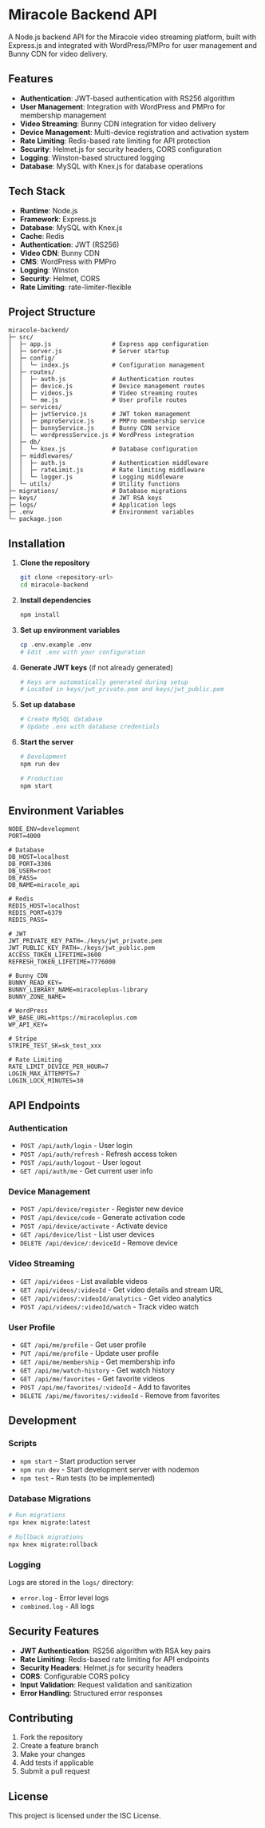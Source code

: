 # Miracole Backend API

A Node.js backend API for the Miracole video streaming platform, built with Express.js and integrated with WordPress/PMPro for user management and Bunny CDN for video delivery.

## Features

- **Authentication**: JWT-based authentication with RS256 algorithm
- **User Management**: Integration with WordPress and PMPro for membership management
- **Video Streaming**: Bunny CDN integration for video delivery
- **Device Management**: Multi-device registration and activation system
- **Rate Limiting**: Redis-based rate limiting for API protection
- **Security**: Helmet.js for security headers, CORS configuration
- **Logging**: Winston-based structured logging
- **Database**: MySQL with Knex.js for database operations

## Tech Stack

- **Runtime**: Node.js
- **Framework**: Express.js
- **Database**: MySQL with Knex.js
- **Cache**: Redis
- **Authentication**: JWT (RS256)
- **Video CDN**: Bunny CDN
- **CMS**: WordPress with PMPro
- **Logging**: Winston
- **Security**: Helmet, CORS
- **Rate Limiting**: rate-limiter-flexible

## Project Structure

```
miracole-backend/
├─ src/
│  ├─ app.js                 # Express app configuration
│  ├─ server.js              # Server startup
│  ├─ config/
│  │  └─ index.js            # Configuration management
│  ├─ routes/
│  │  ├─ auth.js             # Authentication routes
│  │  ├─ device.js           # Device management routes
│  │  ├─ videos.js           # Video streaming routes
│  │  └─ me.js               # User profile routes
│  ├─ services/
│  │  ├─ jwtService.js       # JWT token management
│  │  ├─ pmproService.js     # PMPro membership service
│  │  ├─ bunnyService.js     # Bunny CDN service
│  │  └─ wordpressService.js # WordPress integration
│  ├─ db/
│  │  └─ knex.js             # Database configuration
│  ├─ middlewares/
│  │  ├─ auth.js             # Authentication middleware
│  │  ├─ rateLimit.js        # Rate limiting middleware
│  │  └─ logger.js           # Logging middleware
│  └─ utils/                 # Utility functions
├─ migrations/               # Database migrations
├─ keys/                     # JWT RSA keys
├─ logs/                     # Application logs
├─ .env                      # Environment variables
└─ package.json
```

## Installation

1. **Clone the repository**
   ```bash
   git clone <repository-url>
   cd miracole-backend
   ```

2. **Install dependencies**
   ```bash
   npm install
   ```

3. **Set up environment variables**
   ```bash
   cp .env.example .env
   # Edit .env with your configuration
   ```

4. **Generate JWT keys** (if not already generated)
   ```bash
   # Keys are automatically generated during setup
   # Located in keys/jwt_private.pem and keys/jwt_public.pem
   ```

5. **Set up database**
   ```bash
   # Create MySQL database
   # Update .env with database credentials
   ```

6. **Start the server**
   ```bash
   # Development
   npm run dev
   
   # Production
   npm start
   ```

## Environment Variables

```env
NODE_ENV=development
PORT=4000

# Database
DB_HOST=localhost
DB_PORT=3306
DB_USER=root
DB_PASS=
DB_NAME=miracole_api

# Redis
REDIS_HOST=localhost
REDIS_PORT=6379
REDIS_PASS=

# JWT
JWT_PRIVATE_KEY_PATH=./keys/jwt_private.pem
JWT_PUBLIC_KEY_PATH=./keys/jwt_public.pem
ACCESS_TOKEN_LIFETIME=3600
REFRESH_TOKEN_LIFETIME=7776000

# Bunny CDN
BUNNY_READ_KEY=
BUNNY_LIBRARY_NAME=miracoleplus-library
BUNNY_ZONE_NAME=

# WordPress
WP_BASE_URL=https://miracoleplus.com
WP_API_KEY=

# Stripe
STRIPE_TEST_SK=sk_test_xxx

# Rate Limiting
RATE_LIMIT_DEVICE_PER_HOUR=7
LOGIN_MAX_ATTEMPTS=7
LOGIN_LOCK_MINUTES=30
```

## API Endpoints

### Authentication
- `POST /api/auth/login` - User login
- `POST /api/auth/refresh` - Refresh access token
- `POST /api/auth/logout` - User logout
- `GET /api/auth/me` - Get current user info

### Device Management
- `POST /api/device/register` - Register new device
- `POST /api/device/code` - Generate activation code
- `POST /api/device/activate` - Activate device
- `GET /api/device/list` - List user devices
- `DELETE /api/device/:deviceId` - Remove device

### Video Streaming
- `GET /api/videos` - List available videos
- `GET /api/videos/:videoId` - Get video details and stream URL
- `GET /api/videos/:videoId/analytics` - Get video analytics
- `POST /api/videos/:videoId/watch` - Track video watch

### User Profile
- `GET /api/me/profile` - Get user profile
- `PUT /api/me/profile` - Update user profile
- `GET /api/me/membership` - Get membership info
- `GET /api/me/watch-history` - Get watch history
- `GET /api/me/favorites` - Get favorite videos
- `POST /api/me/favorites/:videoId` - Add to favorites
- `DELETE /api/me/favorites/:videoId` - Remove from favorites

## Development

### Scripts
- `npm start` - Start production server
- `npm run dev` - Start development server with nodemon
- `npm test` - Run tests (to be implemented)

### Database Migrations
```bash
# Run migrations
npx knex migrate:latest

# Rollback migrations
npx knex migrate:rollback
```

### Logging
Logs are stored in the `logs/` directory:
- `error.log` - Error level logs
- `combined.log` - All logs

## Security Features

- **JWT Authentication**: RS256 algorithm with RSA key pairs
- **Rate Limiting**: Redis-based rate limiting for API endpoints
- **Security Headers**: Helmet.js for security headers
- **CORS**: Configurable CORS policy
- **Input Validation**: Request validation and sanitization
- **Error Handling**: Structured error responses

## Contributing

1. Fork the repository
2. Create a feature branch
3. Make your changes
4. Add tests if applicable
5. Submit a pull request

## License

This project is licensed under the ISC License.

